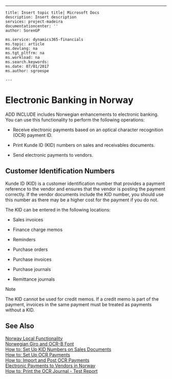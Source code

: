 ---
    title: Insert topic title| Microsoft Docs
    description: Insert description
    services: project-madeira
    documentationcenter: ''
    author: SorenGP

    ms.service: dynamics365-financials
    ms.topic: article
    ms.devlang: na
    ms.tgt_pltfrm: na
    ms.workload: na
    ms.search.keywords:
    ms.date: 07/01/2017
    ms.author: sgroespe

    ---
# Electronic Banking in Norway
ADD INCLUDE<!--[!INCLUDE[navnow](../../includes/navnow_md.md)]--> includes Norwegian enhancements to electronic banking. You can use this functionality to perform the following operations:  
  
-   Receive electronic payments based on an optical character recognition \(OCR\) payment ID.  
  
-   Print Kunde ID \(KID\) numbers on sales and receivables documents.  
  
-   Send electronic payments to vendors.  
  
## Customer Identification Numbers  
 Kunde ID \(KID\) is a customer identification number that provides a payment reference to the vendor and ensures that the vendor is posting the payment correctly. If the vendor documents include the KID number, you should use this number as there may be a higher cost for the payment if you do not.  
  
 The KID can be entered in the following locations:  
  
-   Sales invoices  
  
-   Finance charge memos  
  
-   Reminders  
  
-   Purchase orders  
  
-   Purchase invoices  
  
-   Purchase journals  
  
-   Remittance journals  
  
> [!NOTE]  
>  The KID cannot be used for credit memos. If a credit memo is part of the payment, invoices in the same payment must be treated as payments without a KID.  
  
## See Also  
 [Norway Local Functionality](../FullExperience/norway-local-functionality.md)   
 [Norwegian Giro and OCR-B Font](../FullExperience/norwegian-giro-and-ocr-b-font.md)   
 [How to: Set Up KID Numbers on Sales Documents](../FullExperience/how-to-set-up-kid-numbers-on-sales-documents.md)   
 [How to: Set Up OCR Payments](../FullExperience/how-to-set-up-ocr-payments.md)   
 [How to: Import and Post OCR Payments](../FullExperience/how-to-import-and-post-ocr-payments.md)   
 [Electronic Payments to Vendors in Norway](../FullExperience/electronic-payments-to-vendors-in-norway.md)   
 [How to: Print the OCR Journal - Test Report](../FullExperience/how-to-print-the-ocr-journal-test-report.md)